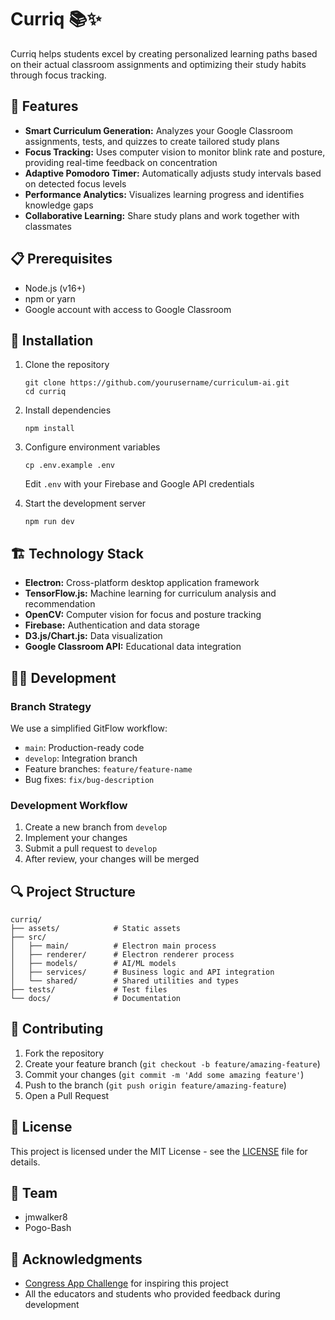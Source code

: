 # Curriq 📚✨

Curriq helps students excel by creating personalized learning paths based on their actual classroom assignments and optimizing their study habits through focus tracking.

## 🚀 Features

- **Smart Curriculum Generation:** Analyzes your Google Classroom assignments, tests, and quizzes to create tailored study plans
- **Focus Tracking:** Uses computer vision to monitor blink rate and posture, providing real-time feedback on concentration
- **Adaptive Pomodoro Timer:** Automatically adjusts study intervals based on detected focus levels
- **Performance Analytics:** Visualizes learning progress and identifies knowledge gaps
- **Collaborative Learning:** Share study plans and work together with classmates

## 📋 Prerequisites

- Node.js (v16+)
- npm or yarn
- Google account with access to Google Classroom

## 🔧 Installation

1. Clone the repository

   ```
   git clone https://github.com/yourusername/curriculum-ai.git
   cd curriq
   ```

2. Install dependencies

   ```
   npm install
   ```

3. Configure environment variables

   ```
   cp .env.example .env
   ```

   Edit `.env` with your Firebase and Google API credentials

4. Start the development server
   ```
   npm run dev
   ```

## 🏗️ Technology Stack

- **Electron:** Cross-platform desktop application framework
- **TensorFlow.js:** Machine learning for curriculum analysis and recommendation
- **OpenCV:** Computer vision for focus and posture tracking
- **Firebase:** Authentication and data storage
- **D3.js/Chart.js:** Data visualization
- **Google Classroom API:** Educational data integration

## 👩‍💻 Development

### Branch Strategy

We use a simplified GitFlow workflow:

- `main`: Production-ready code
- `develop`: Integration branch
- Feature branches: `feature/feature-name`
- Bug fixes: `fix/bug-description`

### Development Workflow

1. Create a new branch from `develop`
2. Implement your changes
3. Submit a pull request to `develop`
4. After review, your changes will be merged

## 🔍 Project Structure

```
curriq/
├── assets/            # Static assets
├── src/
│   ├── main/          # Electron main process
│   ├── renderer/      # Electron renderer process
│   ├── models/        # AI/ML models
│   ├── services/      # Business logic and API integration
│   └── shared/        # Shared utilities and types
├── tests/             # Test files
└── docs/              # Documentation
```

## 🤝 Contributing

1. Fork the repository
2. Create your feature branch (`git checkout -b feature/amazing-feature`)
3. Commit your changes (`git commit -m 'Add some amazing feature'`)
4. Push to the branch (`git push origin feature/amazing-feature`)
5. Open a Pull Request

## 📄 License

This project is licensed under the MIT License - see the [LICENSE](LICENSE) file for details.

## 👥 Team

- jmwalker8 
- Pogo-Bash 


## 🙏 Acknowledgments

- [Congress App Challenge](https://www.congressionalappchallenge.us/) for inspiring this project
- All the educators and students who provided feedback during development


